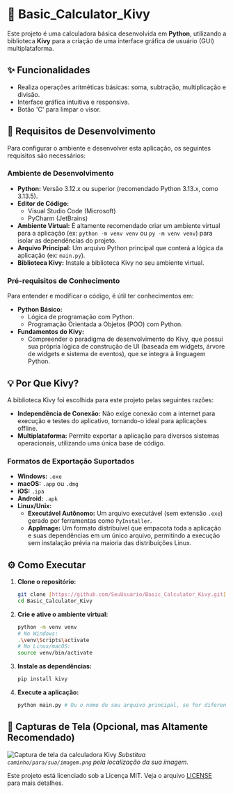 # 🧮 Basic_Calculator_Kivy

Este projeto é uma calculadora básica desenvolvida em **Python**, utilizando a biblioteca **Kivy** para a criação de uma interface gráfica de usuário (GUI) multiplataforma.

## ✨ Funcionalidades

* Realiza operações aritméticas básicas: soma, subtração, multiplicação e divisão.
* Interface gráfica intuitiva e responsiva.
* Botão 'C' para limpar o visor.

## 🚀 Requisitos de Desenvolvimento

Para configurar o ambiente e desenvolver esta aplicação, os seguintes requisitos são necessários:

### Ambiente de Desenvolvimento

* **Python:** Versão 3.12.x ou superior (recomendado Python 3.13.x, como 3.13.5).
* **Editor de Código:**
    * Visual Studio Code (Microsoft)
    * PyCharm (JetBrains)
* **Ambiente Virtual:** É altamente recomendado criar um ambiente virtual para a aplicação (ex: `python -m venv venv` ou `py -m venv venv`) para isolar as dependências do projeto.
* **Arquivo Principal:** Um arquivo Python principal que conterá a lógica da aplicação (ex: `main.py`).
* **Biblioteca Kivy:** Instale a biblioteca Kivy no seu ambiente virtual.

### Pré-requisitos de Conhecimento

Para entender e modificar o código, é útil ter conhecimentos em:

* **Python Básico:**
    * Lógica de programação com Python.
    * Programação Orientada a Objetos (POO) com Python.
* **Fundamentos do Kivy:**
    * Compreender o paradigma de desenvolvimento do Kivy, que possui sua própria lógica de construção de UI (baseada em widgets, árvore de widgets e sistema de eventos), que se integra à linguagem Python.

## 💡 Por Que Kivy?

A biblioteca Kivy foi escolhida para este projeto pelas seguintes razões:

* **Independência de Conexão:** Não exige conexão com a internet para execução e testes do aplicativo, tornando-o ideal para aplicações offline.
* **Multiplataforma:** Permite exportar a aplicação para diversos sistemas operacionais, utilizando uma única base de código.

### Formatos de Exportação Suportados

* **Windows:** `.exe`
* **macOS:** `.app` ou `.dmg`
* **iOS:** `.ipa`
* **Android:** `.apk`
* **Linux/Unix:**
    * **Executável Autônomo:** Um arquivo executável (sem extensão `.exe`) gerado por ferramentas como `PyInstaller`.
    * **AppImage:** Um formato distribuível que empacota toda a aplicação e suas dependências em um único arquivo, permitindo a execução sem instalação prévia na maioria das distribuições Linux.

## ⚙️ Como Executar

1.  **Clone o repositório:**
    ```bash
    git clone [https://github.com/SeuUsuario/Basic_Calculator_Kivy.git](https://github.com/SeuUsuario/Basic_Calculator_Kivy.git) # Substitua pelo link do seu repositório
    cd Basic_Calculator_Kivy
    ```
2.  **Crie e ative o ambiente virtual:**
    ```bash
    python -m venv venv
    # No Windows:
    .\venv\Scripts\activate
    # No Linux/macOS:
    source venv/bin/activate
    ```
3.  **Instale as dependências:**
    ```bash
    pip install kivy
    ```
4.  **Execute a aplicação:**
    ```bash
    python main.py # Ou o nome do seu arquivo principal, se for diferente
    ```

## 📸 Capturas de Tela (Opcional, mas Altamente Recomendado)

![Captura de tela da calculadora Kivy](caminho/para/sua/imagem.png)
*Substitua `caminho/para/sua/imagem.png` pela localização da sua imagem.*

Este projeto está licenciado sob a Licença MIT. Veja o arquivo [LICENSE](LICENSE) para mais detalhes.
